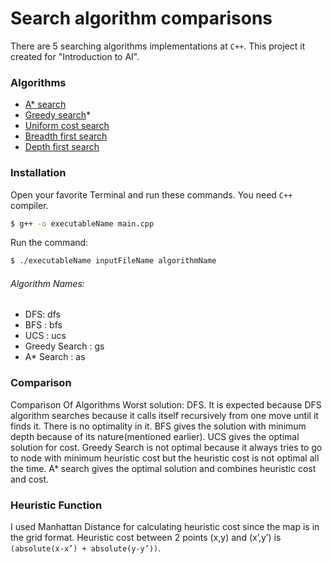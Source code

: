 # Search algorithm comparisons
There are 5 searching algorithms implementations at `C++`. This project it created for "Introduction to AI".

### Algorithms
* [A* search] 
* [Greedy search]* 
* [Uniform cost search]
* [Breadth first search]
* [Depth first search]

### Installation

Open your favorite Terminal and run these commands. You need `C++` compiler. 
```sh
$ g++ -o executableName main.cpp
```
Run the command:
```sh
$ ./executableName inputFileName algorithmName
```
###### Algorithm Names: 
* DFS: dfs
* BFS : bfs
* UCS : ucs
* Greedy Search : gs
* A* Search : as


### Comparison
Comparison Of Algorithms
Worst solution: DFS. It is expected because DFS algorithm searches because it calls itself recursively from one move until it finds it. There is no optimality in it.
BFS gives the solution with minimum depth because of its nature(mentioned earlier). UCS gives the optimal solution for cost.
Greedy Search is not optimal because it always tries to go to node with minimum heuristic cost but the heuristic cost is not optimal all the time.
A* search gives the optimal solution and combines heuristic cost and cost.

### Heuristic Function
I used Manhattan Distance for calculating heuristic cost since the map is in the grid format. Heuristic cost between 2 points (x,y) and (x’,y’) is `(absolute(x-x’) + absolute(y-y’))`.


   [A* search]: <https://en.wikipedia.org/wiki/A*_search_algorithm>
   [Uniform cost search]: <https://en.wikipedia.org/?title=Uniform-cost_search&redirect=no>
   [Depth first search]: <https://en.wikipedia.org/wiki/Depth-first_search>
   [Breadth first search]: <https://en.wikipedia.org/wiki/Breadth-first_search>
   [Greedy search]: <https://en.wikipedia.org/wiki/Greedy_algorithm>
